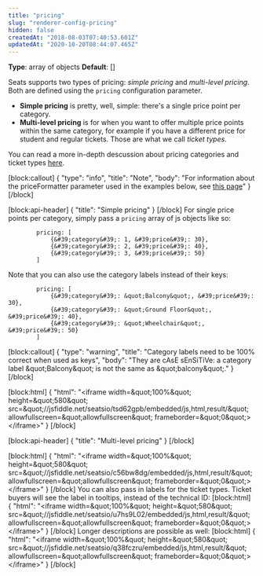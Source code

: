 ```yaml
---
title: "pricing"
slug: "renderer-config-pricing"
hidden: false
createdAt: "2018-08-03T07:40:53.601Z"
updatedAt: "2020-10-20T08:44:07.465Z"
---
```

**Type**: array of objects
**Default**: []

Seats supports two types of pricing: *simple pricing* and *multi-level pricing*. Both are defined using the `pricing` configuration parameter. 

* **Simple pricing** is pretty, well, simple: there&#39;s a single price point per category. 
* **Multi-level pricing** is for when you want to offer multiple price points within the same category, for example if you have a different price for student and regular tickets. Those are what we call *ticket types*. 

You can read a more in-depth descussion about pricing categories and ticket types [here](http://support.seats.io/integrating-seats-io/multilevel-pricing).

[block:callout]
{
  &quot;type&quot;: &quot;info&quot;,
  &quot;title&quot;: &quot;Note&quot;,
  &quot;body&quot;: &quot;For information about the priceFormatter parameter used in the examples below, see [this page](doc:renderer-config-priceformatter)&quot;
}
[/block]

[block:api-header]
{
  &quot;title&quot;: &quot;Simple pricing&quot;
}
[/block]
For single price points per category, simply pass a `pricing` array of js objects like so: 

```
        pricing: [
            {&#39;category&#39;: 1, &#39;price&#39;: 30},
            {&#39;category&#39;: 2, &#39;price&#39;: 40},
            {&#39;category&#39;: 3, &#39;price&#39;: 50}
        ]
```

Note that you can also use the category labels instead of their keys: 

```
        pricing: [
            {&#39;category&#39;: &quot;Balcony&quot;, &#39;price&#39;: 30},
            {&#39;category&#39;: &quot;Ground Floor&quot;, &#39;price&#39;: 40},
            {&#39;category&#39;: &quot;Wheelchair&quot;, &#39;price&#39;: 50}
        ]
```

[block:callout]
{
  &quot;type&quot;: &quot;warning&quot;,
  &quot;title&quot;: &quot;Category labels need to be 100% correct when used as keys&quot;,
  &quot;body&quot;: &quot;They are cAsE sEnSiTiVe: a category label \&quot;Balcony\&quot; is not the same as \&quot;balcony\&quot;.&quot;
}
[/block]

[block:html]
{
  &quot;html&quot;: &quot;&lt;iframe width=\&quot;100%\&quot; height=\&quot;580\&quot; src=\&quot;//jsfiddle.net/seatsio/tsd62gpb/embedded/js,html,result/\&quot; allowfullscreen=\&quot;allowfullscreen\&quot; frameborder=\&quot;0\&quot;&gt;&lt;/iframe&gt;&quot;
}
[/block]

[block:api-header]
{
  &quot;title&quot;: &quot;Multi-level pricing&quot;
}
[/block]

[block:html]
{
  &quot;html&quot;: &quot;&lt;iframe width=\&quot;100%\&quot; height=\&quot;580\&quot; src=\&quot;//jsfiddle.net/seatsio/c56bw8dg/embedded/js,html,result/\&quot; allowfullscreen=\&quot;allowfullscreen\&quot; frameborder=\&quot;0\&quot;&gt;&lt;/iframe&gt;&quot;
}
[/block]
You can also pass in labels for the ticket types. Ticket buyers will see the label in tooltips, instead of the technical ID:
[block:html]
{
  &quot;html&quot;: &quot;&lt;iframe width=\&quot;100%\&quot; height=\&quot;580\&quot; src=\&quot;//jsfiddle.net/seatsio/u7hs9L02/embedded/js,html,result/\&quot; allowfullscreen=\&quot;allowfullscreen\&quot; frameborder=\&quot;0\&quot;&gt;&lt;/iframe&gt;&quot;
}
[/block]
Longer descriptions are possible as well:
[block:html]
{
  &quot;html&quot;: &quot;&lt;iframe width=\&quot;100%\&quot; height=\&quot;580\&quot; src=\&quot;//jsfiddle.net/seatsio/q38fczru/embedded/js,html,result/\&quot; allowfullscreen=\&quot;allowfullscreen\&quot; frameborder=\&quot;0\&quot;&gt;&lt;/iframe&gt;&quot;
}
[/block]
